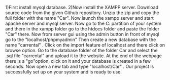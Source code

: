 1)First install mysql database.
2)Now install the XAMPP server.
Download source code from the given Github repository.
Unzip the zip and copy the full folder with the name "Car".
Now launch the xampp server and start apache server and mysql server.
Now go to the C: partition of your system and there in the xampp folder go to the htdocs folder and paste the folder "Car" there.
Now from server gui using the admin button in front of mysql go to the "localhost/phpmyadmin"
Then create a new database with the name "carrental" .
Click on the import feature of localhost and there click on browse option.
Go to the database folder of the folder Car and select the .sql file "carrental" and upload it to the website.
At the end of the webpage there is a "go"option, click on it and your database is created in a few seconds.
Now open a new tab and type "localhost/Car" .
Our project is successfully set up on your system and is ready to use.

